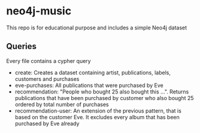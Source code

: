 # neo4j-music

This repo is for educational purpose and includes a simple Neo4j dataset

## Queries

Every file contains a cypher query

- create: Creates a dataset containing artist, publications, labels, customers and purchases
- eve-purchases: All publications that were purchased by Eve
- recommendation: "People who bought 25 also bought this ...". Returns publications that have been purchased by customer who also bought 25 ordered by total number of purchases
- recommendation-user: An extension of the previous pattern, that is based on the customer Eve. It excludes every album that has been purchased by Eve already
